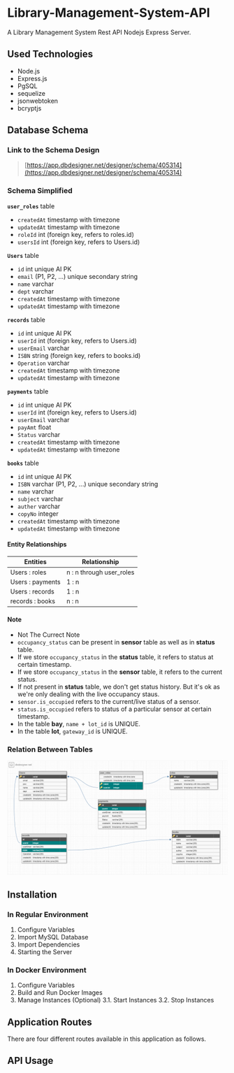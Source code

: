 # Library-Management-System-API
A Library Management System Rest API Nodejs Express Server.
## Used Technologies
* Node.js
* Express.js
* PgSQL
* sequelize
* jsonwebtoken
* bcryptjs
## Database Schema

### Link to the Schema Design
> [https://app.dbdesigner.net/designer/schema/405314](https://app.dbdesigner.net/designer/schema/405314)


### Schema Simplified

**`user_roles`** table
- `createdAt` timestamp with timezone
- `updatedAt` timestamp with timezone
- `roleId` int (foreign key, refers to roles.id)
- `usersId` int (foreign key, refers to Users.id)

**`Users`** table
- `id` int unique AI PK
- `email` (P1, P2, ...) unique secondary string
- `name` varchar
- `dept` varchar
- `createdAt` timestamp with timezone
- `updatedAt` timestamp with timezone

**`records`** table
- `id` int unique AI PK
- `userId` int (foreign key, refers to Users.id)
- `userEmail` varchar
- `ISBN` string (foreign key, refers to books.id)
- `Operation` varchar
- `createdAt` timestamp with timezone
- `updatedAt` timestamp with timezone

**`payments`** table
- `id` int unique AI PK
- `userId` int (foreign key, refers to Users.id)
- `userEmail` varchar
- `payAmt` float
- `Status` varchar
- `createdAt` timestamp with timezone
- `updatedAt` timestamp with timezone

**`books`** table
- `id` int unique AI PK
- `ISBN` varchar (P1, P2, ...) unique secondary string
- `name` varchar
- `subject` varchar
- `auther` varchar
- `copyNo` integer
- `createdAt` timestamp with timezone
- `updatedAt` timestamp with timezone

#### Entity Relationships

Entities | Relationship
--- | ---
Users : roles | n : n through user_roles
Users : payments | 1 : n
Users : records | 1 : n
records : books | n : n


#### Note

- Not The Currect Note 
- `occupancy_status` can be present in **sensor** table as well as in **status** table.
- If we store `occupancy_status` in the **status** table, it refers to status at certain timestamp.
- If we store `occupancy_status` in the **sensor** table, it refers to the current status.
- If not present in **status** table, we don't get status history. But it's ok as
we're only dealing with the live occupancy staus.
- `sensor.is_occupied` refers to the current/live status of a sensor.
- `status.is_occupied` refers to status of a particular sensor at certain timestamp.
- In the table **bay**, `name + lot_id` is UNIQUE.
- In the table **lot**, `gateway_id` is UNIQUE.



### Relation Between Tables
![Librery Management System Schema](LMSA-APP-Schema.png)


## Installation

### In Regular Environment

1. Configure Variables
2. Import MySQL Database
3. Import Dependencies
4. Starting the Server

### In Docker Environment

1. Configure Variables
2. Build and Run Docker Images
3. Manage Instances (Optional)
    3.1. Start Instances
    3.2. Stop Instances

## Application Routes
There are four different routes available in this application as follows.

## API Usage
